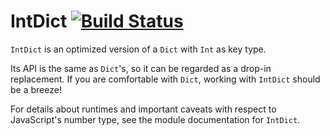 # IntDict [![Build Status](https://travis-ci.org/sgraf812/elm-intdict.svg)](https://travis-ci.org/sgraf812/elm-intdict)

`IntDict` is an optimized version of a `Dict` with `Int` as key type. 

Its API is the same as `Dict`'s, so it can be regarded as a drop-in replacement.
If you are comfortable with `Dict`, working with `IntDict` should be a breeze!

For details about runtimes and important caveats with respect to JavaScript's number type, see the module documentation for `IntDict`.